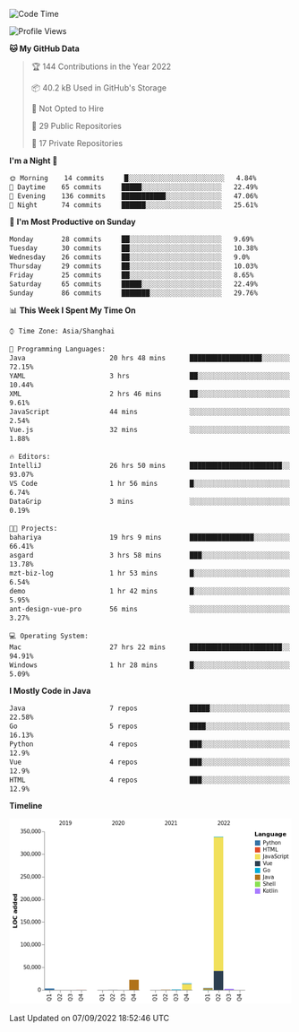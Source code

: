 <!--START_SECTION:waka-->
![Code Time](http://img.shields.io/badge/Code%20Time-1%2C135%20hrs%2016%20mins-blue)

![Profile Views](http://img.shields.io/badge/Profile%20Views-0-blue)

**🐱 My GitHub Data** 

> 🏆 144 Contributions in the Year 2022
 > 
> 📦 40.2 kB Used in GitHub's Storage 
 > 
> 🚫 Not Opted to Hire
 > 
> 📜 29 Public Repositories 
 > 
> 🔑 17 Private Repositories  
 > 
**I'm a Night 🦉** 

```text
🌞 Morning    14 commits     █░░░░░░░░░░░░░░░░░░░░░░░░   4.84% 
🌆 Daytime    65 commits     █████░░░░░░░░░░░░░░░░░░░░   22.49% 
🌃 Evening    136 commits    ███████████░░░░░░░░░░░░░░   47.06% 
🌙 Night      74 commits     ██████░░░░░░░░░░░░░░░░░░░   25.61%

```
📅 **I'm Most Productive on Sunday** 

```text
Monday       28 commits     ██░░░░░░░░░░░░░░░░░░░░░░░   9.69% 
Tuesday      30 commits     ██░░░░░░░░░░░░░░░░░░░░░░░   10.38% 
Wednesday    26 commits     ██░░░░░░░░░░░░░░░░░░░░░░░   9.0% 
Thursday     29 commits     ██░░░░░░░░░░░░░░░░░░░░░░░   10.03% 
Friday       25 commits     ██░░░░░░░░░░░░░░░░░░░░░░░   8.65% 
Saturday     65 commits     █████░░░░░░░░░░░░░░░░░░░░   22.49% 
Sunday       86 commits     ███████░░░░░░░░░░░░░░░░░░   29.76%

```


📊 **This Week I Spent My Time On** 

```text
⌚︎ Time Zone: Asia/Shanghai

💬 Programming Languages: 
Java                     20 hrs 48 mins      ██████████████████░░░░░░░   72.15% 
YAML                     3 hrs               ██░░░░░░░░░░░░░░░░░░░░░░░   10.44% 
XML                      2 hrs 46 mins       ██░░░░░░░░░░░░░░░░░░░░░░░   9.61% 
JavaScript               44 mins             ░░░░░░░░░░░░░░░░░░░░░░░░░   2.54% 
Vue.js                   32 mins             ░░░░░░░░░░░░░░░░░░░░░░░░░   1.88%

🔥 Editors: 
IntelliJ                 26 hrs 50 mins      ███████████████████████░░   93.07% 
VS Code                  1 hr 56 mins        █░░░░░░░░░░░░░░░░░░░░░░░░   6.74% 
DataGrip                 3 mins              ░░░░░░░░░░░░░░░░░░░░░░░░░   0.19%

🐱‍💻 Projects: 
bahariya                 19 hrs 9 mins       ████████████████░░░░░░░░░   66.41% 
asgard                   3 hrs 58 mins       ███░░░░░░░░░░░░░░░░░░░░░░   13.78% 
mzt-biz-log              1 hr 53 mins        █░░░░░░░░░░░░░░░░░░░░░░░░   6.54% 
demo                     1 hr 42 mins        █░░░░░░░░░░░░░░░░░░░░░░░░   5.95% 
ant-design-vue-pro       56 mins             ░░░░░░░░░░░░░░░░░░░░░░░░░   3.27%

💻 Operating System: 
Mac                      27 hrs 22 mins      ███████████████████████░░   94.91% 
Windows                  1 hr 28 mins        █░░░░░░░░░░░░░░░░░░░░░░░░   5.09%

```

**I Mostly Code in Java** 

```text
Java                     7 repos             █████░░░░░░░░░░░░░░░░░░░░   22.58% 
Go                       5 repos             ████░░░░░░░░░░░░░░░░░░░░░   16.13% 
Python                   4 repos             ███░░░░░░░░░░░░░░░░░░░░░░   12.9% 
Vue                      4 repos             ███░░░░░░░░░░░░░░░░░░░░░░   12.9% 
HTML                     4 repos             ███░░░░░░░░░░░░░░░░░░░░░░   12.9%

```


**Timeline**

![Chart not found](https://raw.githubusercontent.com/youtiaoguagua/youtiaoguagua/master/charts/bar_graph.png) 


 Last Updated on 07/09/2022 18:52:46 UTC
<!--END_SECTION:waka-->